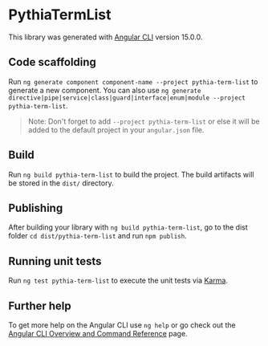 # PythiaTermList

This library was generated with [Angular CLI](https://github.com/angular/angular-cli) version 15.0.0.

## Code scaffolding

Run `ng generate component component-name --project pythia-term-list` to generate a new component. You can also use `ng generate directive|pipe|service|class|guard|interface|enum|module --project pythia-term-list`.
> Note: Don't forget to add `--project pythia-term-list` or else it will be added to the default project in your `angular.json` file. 

## Build

Run `ng build pythia-term-list` to build the project. The build artifacts will be stored in the `dist/` directory.

## Publishing

After building your library with `ng build pythia-term-list`, go to the dist folder `cd dist/pythia-term-list` and run `npm publish`.

## Running unit tests

Run `ng test pythia-term-list` to execute the unit tests via [Karma](https://karma-runner.github.io).

## Further help

To get more help on the Angular CLI use `ng help` or go check out the [Angular CLI Overview and Command Reference](https://angular.io/cli) page.
